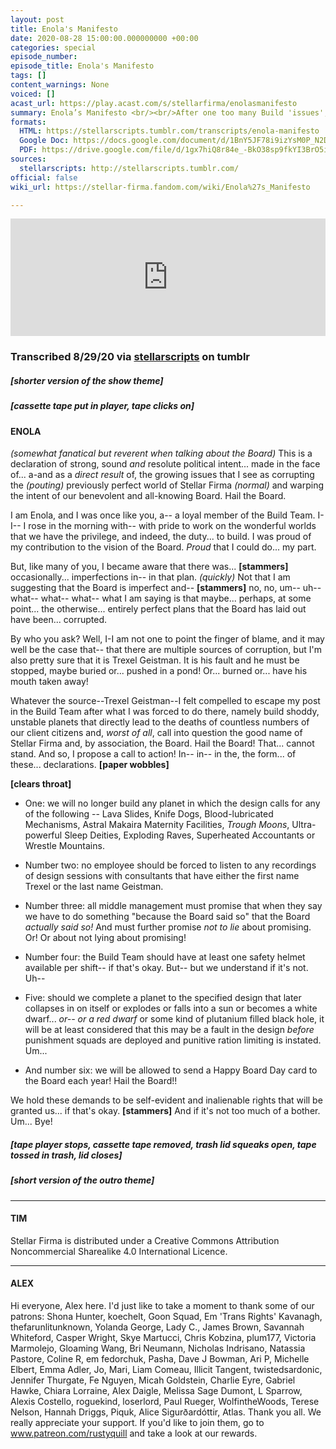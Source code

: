 ```yaml
---
layout: post
title: Enola's Manifesto
date: 2020-08-28 15:00:00.000000000 +00:00
categories: special
episode_number: 
episode_title: Enola's Manifesto
tags: []
content_warnings: None
voiced: []
acast_url: https://play.acast.com/s/stellarfirma/enolasmanifesto
summary: Enola’s Manifesto <br/><br/>After one too many Build 'issues', Enola sets out her vision for the Geistman-free future of Stellar Firma Ltd. Praise the Board... 
formats: 
  HTML: https://stellarscripts.tumblr.com/transcripts/enola-manifesto
  Google Doc: https://docs.google.com/document/d/1BnY5JF78i9izYsM0P_N2Dq-1PFj0n-uArVZam7mJ3iQ/edit
  PDF: https://drive.google.com/file/d/1gx7hiQ8r84e_-BkO38sp9fkYI3BrO5im/view?usp=sharing
sources:
  stellarscripts: http://stellarscripts.tumblr.com/
official: false
wiki_url: https://stellar-firma.fandom.com/wiki/Enola%27s_Manifesto

---
```


<iframe title="Embed Player" width="100%" height="188px" src="https://embed.acast.com/stellarfirma/enolasmanifesto" scrolling="no" frameBorder="0" style="border:none;overflow:hidden;"></iframe>

### Transcribed 8/29/20 via [stellarscripts](https://stellarscripts.tumblr.com/) on tumblr

##### [shorter version of the show theme]

##### [cassette tape put in player, tape clicks on]

#### ENOLA

_(somewhat fanatical but reverent when talking about the Board)_ This is a declaration of strong, sound *and* resolute political intent... made in the face of... a-and as a *direct result* of, the growing issues that I see as corrupting the _(pouting)_ previously perfect world of Stellar Firma _(normal)_ and warping the intent of our benevolent and all-knowing Board. Hail the Board.

I am Enola, and I was once like you, a-- a loyal member of the Build Team. I-I-- I rose in the morning with-- with pride to work on the wonderful worlds that we have the privilege, and indeed, the duty... to build. I was proud of my contribution to the vision of the Board. *Proud* that I could do... my part.

But, like many of you, I became aware that there was... __[stammers]__ occasionally... imperfections in-- in that plan. _(quickly)_ Not that I am suggesting that the Board is imperfect and-- __[stammers]__ no, no, um-- uh-- what-- what-- what-- what I am saying is that maybe... perhaps, at some point... the otherwise... entirely perfect plans that the Board has laid out have been... corrupted.

By who you ask? Well, I-I am not one to point the finger of blame, and it may well be the case that-- that there are multiple sources of corruption, but I'm also pretty sure that it is Trexel Geistman. It is his fault and he must be stopped, maybe buried or... pushed in a pond! Or... burned or... have his mouth taken away!

Whatever the source--Trexel Geistman--I felt compelled to escape my post in the Build Team after what I was forced to do there, namely build shoddy, unstable planets that directly lead to the deaths of countless numbers of our client citizens and, *worst of all*, call into question the good name of Stellar Firma and, by association, the Board. Hail the Board! That... cannot stand. And so, I propose a call to action! In-- in-- in the, the form... of these... declarations. __[paper wobbles]__

__[clears throat]__

- One: we will no longer build any planet in which the design calls for any of the following -- Lava Slides, Knife Dogs, Blood-lubricated Mechanisms, Astral Makaira Maternity Facilities, *Trough Moons*, Ultra-powerful Sleep Deities, Exploding Raves, Superheated Accountants or Wrestle Mountains.

- Number two: no employee should be forced to listen to any recordings of design sessions with consultants that have either the first name Trexel or the last name Geistman.

- Number three: all middle management must promise that when they say we have to do something "because the Board said so" that the Board *actually said so!* And must further promise *not to lie* about promising. Or! Or about not lying about promising!

- Number four: the Build Team should have at least one safety helmet available per shift-- if that's okay. But-- but we understand if it's not. Uh--

- Five: should we complete a planet to the specified design that later collapses in on itself or explodes or falls into a sun or becomes a white dwarf... *or-- or a red dwarf* or some kind of plutanium filled black hole, it will be at least considered that this may be a fault in the design *before* punishment squads are deployed and punitive ration limiting is instated. Um...

- And number six: we will be allowed to send a Happy Board Day card to the Board each year! Hail the Board!!

We hold these demands to be self-evident and inalienable rights that will be granted us... if that's okay. __[stammers]__ And if it's not too much of a bother. Um... Bye!

##### [tape player stops, cassette tape removed, trash lid squeaks open, tape tossed in trash, lid closes]

##### [short version of the outro theme]

------

#### TIM

Stellar Firma is distributed under a Creative Commons Attribution Noncommercial Sharealike 4.0 International Licence.

------

#### ALEX

Hi everyone, Alex here. I'd just like to take a moment to thank some of our patrons: Shona Hunter, koechelt, Goon Squad, Em 'Trans Rights' Kavanagh, thefarunlitunknown, Yolanda George, Lady C., James Brown, Savannah Whiteford, Casper Wright, Skye Martucci, Chris Kobzina, plum177, Victoria Marmolejo, Gloaming Wang, Bri Neumann, Nicholas Indrisano, Natassia Pastore, Coline R, em fedorchuk, Pasha, Dave J Bowman, Ari P, Michelle Elbert, Emma Adler, Jo, Mari, Liam Comeau, Illicit Tangent, twistedsardonic, Jennifer Thurgate, Fe Nguyen, Micah Goldstein, Charlie Eyre, Gabriel Hawke, Chiara Lorraine, Alex Daigle, Melissa Sage Dumont, L Sparrow, Alexis Costello, roguekind, loserlord, Paul Rueger, WolfintheWoods, Terese Nelson, Hannah Driggs, Piquk, Alice Sigurðardóttir, Atlas. Thank you all. We really appreciate your support. If you'd like to join them, go to www.patreon.com/rustyquill and take a look at our rewards.
